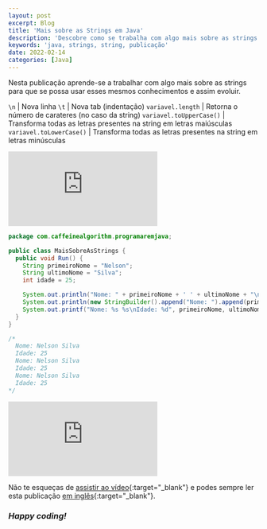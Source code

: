 ```yaml
---
layout: post
excerpt: Blog
title: 'Mais sobre as Strings em Java'
description: 'Descobre como se trabalha com algo mais sobre as strings na linguagem de programação Java. Obtém respostas às tuas dúvidas com a teoria e os exemplos apresentados.'
keywords: 'java, strings, string, publicação'
date: 2022-02-14
categories: [Java]
---
```


Nesta publicação aprende-se a trabalhar com algo mais sobre as strings para que se possa usar esses mesmos conhecimentos e assim evoluir.

`\n` | Nova linha
`\t` | Nova tab (indentação)
`variavel.length` | Retorna o número de carateres (no caso da string)
`variavel.toUpperCase()` | Transforma todas as letras presentes na string em letras maiúsculas
`variavel.toLowerCase()` | Transforma todas as letras presentes na string em letras minúsculas

<div class="video-container">
  <iframe src="https://www.youtube.com/embed/Vk0V-iw_LWo" frameborder="0" allowfullscreen></iframe>
</div>

```java
package com.caffeinealgorithm.programaremjava;

public class MaisSobreAsStrings {
  public void Run() {
    String primeiroNome = "Nelson";
    String ultimoNome = "Silva";
    int idade = 25;

    System.out.println("Nome: " + primeiroNome + ' ' + ultimoNome + "\nIdade: " + idade);
    System.out.println(new StringBuilder().append("Nome: ").append(primeiroNome).append(' ').append(ultimoNome).append("\nIdade: ").append(idade));
    System.out.printf("Nome: %s %s\nIdade: %d", primeiroNome, ultimoNome, idade);
  }
}

/*
  Nome: Nelson Silva
  Idade: 25
  Nome: Nelson Silva
  Idade: 25
  Nome: Nelson Silva
  Idade: 25
*/
```

<div class="video-container">
  <iframe src="https://www.youtube.com/embed/Vk0V-iw_LWo" frameborder="0" allowfullscreen></iframe>
</div>

Não te esqueças de [assistir ao vídeo](https://youtu.be/Vk0V-iw_LWo){:target="\_blank"} e podes sempre ler esta publicação [em inglês](https://nelsonsilvadev.com/blog/20220214/more-about-strings-in-java/){:target="\_blank"}.

### _Happy coding!_
